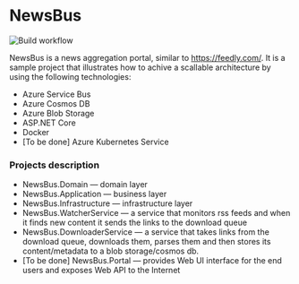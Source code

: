 # NewsBus
![Build workflow](https://github.com/Mental-NV/NewsBus/actions/workflows/buildpipeline.yml/badge.svg)

NewsBus is a news aggregation portal, similar to https://feedly.com/.
It is a sample project that illustrates how to achive a scallable architecture by using the following technologies:
* Azure Service Bus
* Azure Cosmos DB
* Azure Blob Storage
* ASP.NET Core
* Docker
* [To be done] Azure Kubernetes Service
### Projects description
* NewsBus.Domain — domain layer
* NewsBus.Application — business layer
* NewsBus.Infrastructure — infrastructure layer
* NewsBus.WatcherService — a service that monitors rss feeds and when it finds new content it sends the links to the download queue
* NewsBus.DownloaderService — a service that takes links from the download queue, downloads them, parses them and then stores its content/metadata to a blob storage/cosmos db.
* [To be done] NewsBus.Portal — provides Web UI interface for the end users and exposes Web API to the Internet
